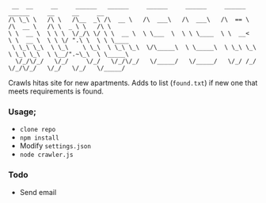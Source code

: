 ```

 __  __     __     ______   ______     ______     ______     ______     ______     __     __     __        
/\ \_\ \   /\ \   /\__  _\ /\  __ \   /\  ___\   /\  ___\   /\  == \   /\  __ \   /\ \  _ \ \   /\ \       
\ \  __ \  \ \ \  \/_/\ \/ \ \  __ \  \ \___  \  \ \ \____  \ \  __<   \ \  __ \  \ \ \/ ".\ \  \ \ \____  
 \ \_\ \_\  \ \_\    \ \_\  \ \_\ \_\  \/\_____\  \ \_____\  \ \_\ \_\  \ \_\ \_\  \ \__/".~\_\  \ \_____\
  \/_/\/_/   \/_/     \/_/   \/_/\/_/   \/_____/   \/_____/   \/_/ /_/   \/_/\/_/   \/_/   \/_/   \/_____/ 
```

Crawls hitas site for new apartments. Adds to list (`found.txt`) if new one that meets requirements is found.

### Usage;

* `clone repo`
* `npm install`
* Modify `settings.json`
* `node crawler.js`

### Todo

* Send email
